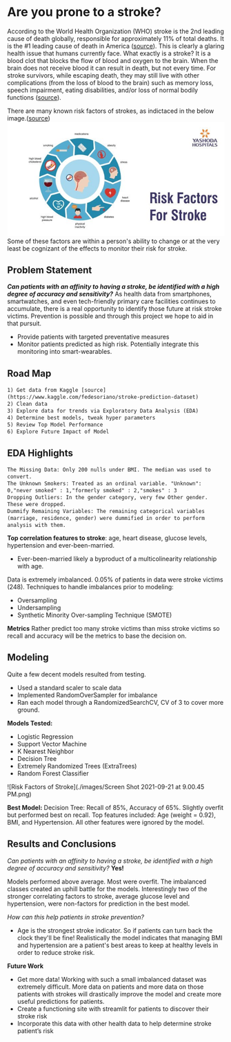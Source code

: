 # Are you prone to a stroke?

According to the World Health Organization (WHO) stroke is the 2nd leading cause of death globally, responsible for approximately 11% of total deaths. It is the #1 leading cause of death in America ([source](https://www.cdc.gov/stroke/index.htm#:~:text=Stroke%20is%20a%20leading%20cause,of%20serious%20disability%20for%20adults.&text=About%20795%2C000%20people%20in%20the%20United%20States%20have%20a%20stroke%20each%20year.&text=Get%20more%20quick%20facts%20about,Stroke%20is%20preventable)).
This is clearly a glaring health issue that humans currently face. What exactly is a stroke? It is a blood clot that blocks the flow of blood and oxygen to the brain. When the brain does not receive blood it can result in death, but not every time. For stroke survivors, while escaping death, they may still live with other complications (from the loss of blood to the brain) such as memory loss, speech impairment, eating disabilities, and/or loss of normal bodily functions  ([source](https://www.hopkinsmedicine.org/health/conditions-and-diseases/stroke/effects-of-stroke)).

There are many known risk factors of strokes, as indictaced in the below image.([source](https://www.yashodahospitals.com/blog/brain-stroke-and-treatments-symptoms-causes-treatment/))
![Risk Factors of Stroke](./images/the-risk-factors-of-stroke.jpeg) 
Some of these factors are within a person's ability to change or at the very least be cognizant of the effects to monitor their risk for stroke. 

## Problem Statement
***Can patients with an affinity to having a stroke, be identified with a high degree of accuracy and sensitivity?***
As health data from smartphones, smartwatches, and even tech-friendly primary care facilities continues to accumulate, there is a real opportunity to identify those future at risk stroke victims. Prevention is possible and through this project we hope to aid in that pursuit. 
- Provide patients with targeted preventative measures
- Monitor patients predicted as high risk. Potentially integrate this monitoring into smart-wearables.

## Road Map
    1) Get data from Kaggle [source](https://www.kaggle.com/fedesoriano/stroke-prediction-dataset)
    2) Clean data
    3) Explore data for trends via Exploratory Data Analysis (EDA)
    4) Determine best models, tweak hyper parameters
    5) Review Top Model Performance 
    6) Explore Future Impact of Model
    
## EDA Highlights
    The Missing Data: Only 200 nulls under BMI. The median was used to convert.
    The Unknown Smokers: Treated as an ordinal variable. "Unknown": 0,"never smoked" : 1,"formerly smoked" : 2,"smokes" : 3
    Dropping Outliers: In the gender category, very few Other gender. These were dropped.
    Dummify Remaining Variables: The remaining categorical variables (marriage, residence, gender) were dummified in order to perform analysis with them.

**Top correlation features to stroke**: age, heart disease, glucose levels, hypertension and ever-been-married.
- Ever-been-married likely a byproduct of a multicolinearity relationship with age.

Data is extremely imbalanced. 0.05% of patients in data were stroke victims (248).
Techniques to handle imbalances prior to modeling:
- Oversampling 
- Undersampling
- Synthetic Minority Over-sampling Technique (SMOTE)

**Metrics**
Rather predict too many stroke victims than miss stroke victims so recall and accuracy will be the metrics to base the decision on.

## Modeling
Quite a few decent models resulted from testing.
- Used a standard scaler to scale data 
- Implemented RandomOverSampler for imbalance 
- Ran each model through a RandomizedSearchCV, CV of 3 to cover more ground.

**Models Tested:**
- Logistic Regression
- Support Vector Machine
- K Nearest Neighbor
- Decision Tree
- Extremely Randomized Trees (ExtraTrees)
- Random Forest Classifier

![Risk Factors of Stroke](./images/Screen Shot 2021-09-21 at 9.00.45 PM.png) 

**Best Model:**
Decision Tree: Recall of 85%, Accuracy of 65%. Slightly overfit but performed best on recall. Top features included: Age (weight = 0.92), BMI, and Hypertension. All other features were ignored by the model.

## Results and Conclusions
*Can patients with an affinity to having a stroke, be identified with a high degree of accuracy and sensitivity?*
**Yes!**

Models performed above average. Most were overfit. The imbalanced classes created an uphill battle for the models. Interestingly two of the stronger correlating factors to stroke, average glucose level and hypertension, were non-factors for prediction in the best model. 

*How can this help patients in stroke prevention?*
- Age is the strongest stroke indicator. So if patients can turn back the clock they'll be fine! Realistically the model indicates that managing BMI and hypertension are a patient's best areas to keep at healthy levels in order to reduce stroke risk.

**Future Work**
- Get more data! Working with such a small imbalanced dataset was extremely difficult. More data on patients and more data on those patients with strokes will drastically improve the model and create more useful predictions for patients.
- Create a functioning site with streamlit for patients to discover their stroke risk 
- Incorporate this data with other health data to help determine stroke patient’s risk





